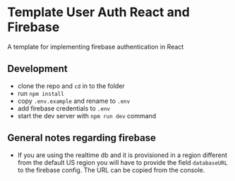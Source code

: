 # Template User Auth React and Firebase

A template for implementing firebase authentication in React

## Development

- clone the repo and `cd` in to the folder
- run `npm install`
- copy `.env.example` and rename to `.env`
- add firebase credentials to `.env`
- start the dev server with `npm run dev` command

## General notes regarding firebase

- If you are using the realtime db and it is provisioned in a region different from the default US region you will have to provide the field `databaseURL` to the firebase config. The URL can be copied from the console.
